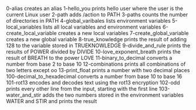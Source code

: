 0-alias creates an alias
1-hello_you prints hello user where the user is the current Linux user
2-path adds /action to PATH
3-paths counts the number of directories in PATH
4-global_varibales lists environment variables
5-local_variables lists all local variables and environment variables
6-create_local_variable creates a new local variables
7-create_global_variable creates a new global variable
8-true_knowledge prints the result of adding 128 to the variable stored in TRUEKNOWLEDGE
9-divide_and_rule prints the results of POWER divided by DIVIDE
10-love_exponent_breath prints the result of BREATH to the power LOVE
11-binary_to_decimal converts a number from base 2 to base 10
12-combinations prints all combinations of two letters except oo
13-print_float prints a number with two decimal places
100-decimal_to_hexadecimal converts a number from base 10 to base 16
101-rot13 encodes and decodes text using the rot13 encryption
102-odd prints every other line from the input, starting with the first line
103-water_and_stir adds the two numbers stored in the environment variables WATER and STIR and prints the result
